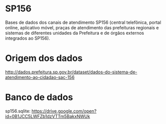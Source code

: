 
# SP156

Bases de dados dos canais de atendimento SP156 (central telefônica, portal online, aplicativo móvel, praças de atendimento das prefeituras regionais e sistemas de diferentes unidades da Prefeitura e de órgãos externos integrados ao SP156). 

# Origem dos dados

http://dados.prefeitura.sp.gov.br/dataset/dados-do-sistema-de-atendimento-ao-cidadao-sac-156

# Banco de dados

sp156.sqlite: https://drive.google.com/open?id=0B1JCC5LWFZb1dzVTTm5BakxNWUk

